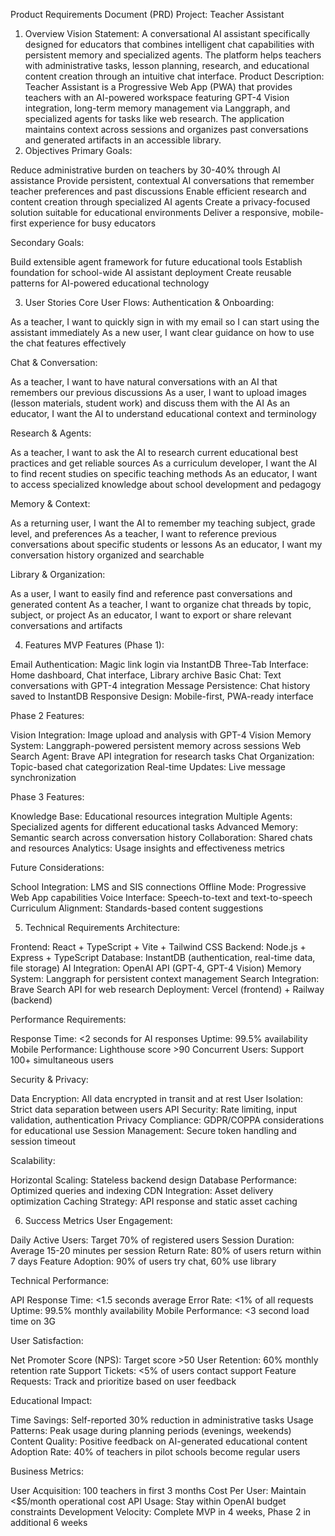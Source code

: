Product Requirements Document (PRD)
Project: Teacher Assistant
1. Overview
Vision Statement:
A conversational AI assistant specifically designed for educators that combines intelligent chat capabilities with persistent memory and specialized agents. The platform helps teachers with administrative tasks, lesson planning, research, and educational content creation through an intuitive chat interface.
Product Description:
Teacher Assistant is a Progressive Web App (PWA) that provides teachers with an AI-powered workspace featuring GPT-4 Vision integration, long-term memory management via Langgraph, and specialized agents for tasks like web research. The application maintains context across sessions and organizes past conversations and generated artifacts in an accessible library.
2. Objectives
Primary Goals:

Reduce administrative burden on teachers by 30-40% through AI assistance
Provide persistent, contextual AI conversations that remember teacher preferences and past discussions
Enable efficient research and content creation through specialized AI agents
Create a privacy-focused solution suitable for educational environments
Deliver a responsive, mobile-first experience for busy educators

Secondary Goals:

Build extensible agent framework for future educational tools
Establish foundation for school-wide AI assistant deployment
Create reusable patterns for AI-powered educational technology

3. User Stories
Core User Flows:
Authentication & Onboarding:

As a teacher, I want to quickly sign in with my email so I can start using the assistant immediately
As a new user, I want clear guidance on how to use the chat features effectively

Chat & Conversation:

As a teacher, I want to have natural conversations with an AI that remembers our previous discussions
As a user, I want to upload images (lesson materials, student work) and discuss them with the AI
As an educator, I want the AI to understand educational context and terminology

Research & Agents:

As a teacher, I want to ask the AI to research current educational best practices and get reliable sources
As a curriculum developer, I want the AI to find recent studies on specific teaching methods
As an educator, I want to access specialized knowledge about school development and pedagogy

Memory & Context:

As a returning user, I want the AI to remember my teaching subject, grade level, and preferences
As a teacher, I want to reference previous conversations about specific students or lessons
As an educator, I want my conversation history organized and searchable

Library & Organization:

As a user, I want to easily find and reference past conversations and generated content
As a teacher, I want to organize chat threads by topic, subject, or project
As an educator, I want to export or share relevant conversations and artifacts

4. Features
MVP Features (Phase 1):

Email Authentication: Magic link login via InstantDB
Three-Tab Interface: Home dashboard, Chat interface, Library archive
Basic Chat: Text conversations with GPT-4 integration
Message Persistence: Chat history saved to InstantDB
Responsive Design: Mobile-first, PWA-ready interface

Phase 2 Features:

Vision Integration: Image upload and analysis with GPT-4 Vision
Memory System: Langgraph-powered persistent memory across sessions
Web Search Agent: Brave API integration for research tasks
Chat Organization: Topic-based chat categorization
Real-time Updates: Live message synchronization

Phase 3 Features:

Knowledge Base: Educational resources integration
Multiple Agents: Specialized agents for different educational tasks
Advanced Memory: Semantic search across conversation history
Collaboration: Shared chats and resources
Analytics: Usage insights and effectiveness metrics

Future Considerations:

School Integration: LMS and SIS connections
Offline Mode: Progressive Web App capabilities
Voice Interface: Speech-to-text and text-to-speech
Curriculum Alignment: Standards-based content suggestions

5. Technical Requirements
Architecture:

Frontend: React + TypeScript + Vite + Tailwind CSS
Backend: Node.js + Express + TypeScript
Database: InstantDB (authentication, real-time data, file storage)
AI Integration: OpenAI API (GPT-4, GPT-4 Vision)
Memory System: Langgraph for persistent context management
Search Integration: Brave Search API for web research
Deployment: Vercel (frontend) + Railway (backend)

Performance Requirements:

Response Time: <2 seconds for AI responses
Uptime: 99.5% availability
Mobile Performance: Lighthouse score >90
Concurrent Users: Support 100+ simultaneous users

Security & Privacy:

Data Encryption: All data encrypted in transit and at rest
User Isolation: Strict data separation between users
API Security: Rate limiting, input validation, authentication
Privacy Compliance: GDPR/COPPA considerations for educational use
Session Management: Secure token handling and session timeout

Scalability:

Horizontal Scaling: Stateless backend design
Database Performance: Optimized queries and indexing
CDN Integration: Asset delivery optimization
Caching Strategy: API response and static asset caching

6. Success Metrics
User Engagement:

Daily Active Users: Target 70% of registered users
Session Duration: Average 15-20 minutes per session
Return Rate: 80% of users return within 7 days
Feature Adoption: 90% of users try chat, 60% use library

Technical Performance:

API Response Time: <1.5 seconds average
Error Rate: <1% of all requests
Uptime: 99.5% monthly availability
Mobile Performance: <3 second load time on 3G

User Satisfaction:

Net Promoter Score (NPS): Target score >50
User Retention: 60% monthly retention rate
Support Tickets: <5% of users contact support
Feature Requests: Track and prioritize based on user feedback

Educational Impact:

Time Savings: Self-reported 30% reduction in administrative tasks
Usage Patterns: Peak usage during planning periods (evenings, weekends)
Content Quality: Positive feedback on AI-generated educational content
Adoption Rate: 40% of teachers in pilot schools become regular users

Business Metrics:

User Acquisition: 100 teachers in first 3 months
Cost Per User: Maintain <$5/month operational cost
API Usage: Stay within OpenAI budget constraints
Development Velocity: Complete MVP in 4 weeks, Phase 2 in additional 6 weeks